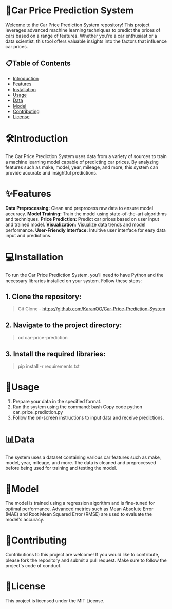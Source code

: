 # 🚗Car Price Prediction System
Welcome to the Car Price Prediction System repository! This project leverages advanced machine learning techniques to predict the prices of cars based on a range of features. Whether you're a car enthusiast or a data scientist, this tool offers valuable insights into the factors that influence car prices.

 <!-- Add an image link here if you have one -->

## 📋Table of Contents
- [Introduction](#Introduction) 
- [Features](#Features)
- [Installation](#Installation)
- [Usage](#Clone_the_repository)
- [Data](#Data)
- [Model](#Model)
- [Contributing](#Contributing)
- [License](#License)


# 🛠️Introduction
The Car Price Prediction System uses data from a variety of sources to train a machine learning model capable of predicting car prices. By analyzing features such as make, model, year, mileage, and more, this system can provide accurate and insightful predictions.

# ✨Features
**Data Preprocessing:** Clean and preprocess raw data to ensure model accuracy.
**Model Training:** Train the model using state-of-the-art algorithms and techniques.
**Price Prediction:** Predict car prices based on user input and trained model.
**Visualization:** Visualize data trends and model performance.
**User-Friendly Interface:** Intuitive user interface for easy data input and predictions.


# 💻Installation
To run the Car Price Prediction System, you'll need to have Python and the necessary libraries installed on your system. Follow these steps:

## 1. Clone the repository:
> Git Clone - https://github.com/KaranOO/Car-Price-Prediction-System

## 2. Navigate to the project directory:

> cd car-price-prediction

## 3. Install the required libraries:

> pip install -r requirements.txt


# 🚀Usage
1. Prepare your data in the specified format.
2. Run the system using the command:
bash
Copy code
python car_price_prediction.py
3. Follow the on-screen instructions to input data and receive predictions.


# 📊Data
The system uses a dataset containing various car features such as make, model, year, mileage, and more. The data is cleaned and preprocessed before being used for training and testing the model.

# 🤖Model
The model is trained using a regression algorithm and is fine-tuned for optimal performance. Advanced metrics such as Mean Absolute Error (MAE) and Root Mean Squared Error (RMSE) are used to evaluate the model's accuracy.

# 🙌Contributing
Contributions to this project are welcome! If you would like to contribute, please fork the repository and submit a pull request. Make sure to follow the project's code of conduct.

# 📄License
This project is licensed under the MIT License.
